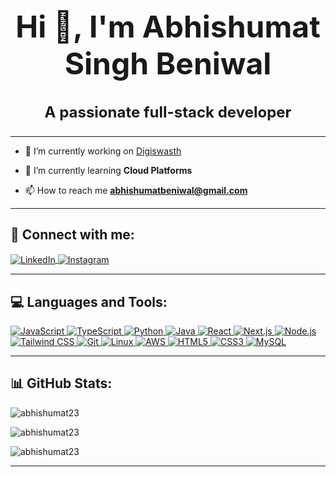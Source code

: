 <h1 align="center" style="font-size: 3rem;">Hi 👋, I'm Abhishumat Singh Beniwal</h1>
<h3 align="center" style="font-size: 1.5rem;">A passionate full-stack developer</h3>

---

- 🔭 I’m currently working on [Digiswasth](https://digiswasth-xi.vercel.app/)

- 🌱 I’m currently learning **Cloud Platforms**

- 📫 How to reach me **abhishumatbeniwal@gmail.com**

---

<h2 align="left">🔗 Connect with me:</h2>
<p align="left">
  <a href="https://www.linkedin.com/in/abhishumat-singh-beniwal-200620269/" target="_blank">
    <img align="center" src="https://img.shields.io/badge/LinkedIn-0077B5?style=for-the-badge&logo=linkedin&logoColor=white" alt="LinkedIn" />
  </a>
  <a href="https://instagram.com/abhishumatt" target="_blank">
    <img align="center" src="https://img.shields.io/badge/Instagram-E4405F?style=for-the-badge&logo=instagram&logoColor=white" alt="Instagram" />
  </a>
</p>

---

<h2 align="left">💻 Languages and Tools:</h2>
<p align="left">
  <a href="https://www.javascript.com/" target="_blank">
    <img src="https://img.shields.io/badge/JavaScript-323330?style=for-the-badge&logo=javascript&logoColor=F7DF1E" alt="JavaScript" />
  </a>
  <a href="https://www.typescriptlang.org/" target="_blank">
    <img src="https://img.shields.io/badge/TypeScript-007ACC?style=for-the-badge&logo=typescript&logoColor=white" alt="TypeScript" />
  </a>
  <a href="https://www.python.org/" target="_blank">
    <img src="https://img.shields.io/badge/Python-3776AB?style=for-the-badge&logo=python&logoColor=white" alt="Python" />
  </a>
  <a href="https://www.java.com/" target="_blank">
    <img src="https://img.shields.io/badge/Java-ED8B00?style=for-the-badge&logo=java&logoColor=white" alt="Java" />
  </a>
  <a href="https://reactjs.org/" target="_blank">
    <img src="https://img.shields.io/badge/React-20232A?style=for-the-badge&logo=react&logoColor=61DAFB" alt="React" />
  </a>
  <a href="https://nextjs.org/" target="_blank">
    <img src="https://img.shields.io/badge/Next.js-000000?style=for-the-badge&logo=nextdotjs&logoColor=white" alt="Next.js" />
  </a>
  <a href="https://nodejs.org/" target="_blank">
    <img src="https://img.shields.io/badge/Node.js-43853D?style=for-the-badge&logo=node.js&logoColor=white" alt="Node.js" />
  </a>
  <a href="https://tailwindcss.com/" target="_blank">
    <img src="https://img.shields.io/badge/Tailwind_CSS-38B2AC?style=for-the-badge&logo=tailwind-css&logoColor=white" alt="Tailwind CSS" />
  </a>
  <a href="https://git-scm.com/" target="_blank">
    <img src="https://img.shields.io/badge/Git-F05032?style=for-the-badge&logo=git&logoColor=white" alt="Git" />
  </a>
  <a href="https://www.linux.org/" target="_blank">
    <img src="https://img.shields.io/badge/Linux-FCC624?style=for-the-badge&logo=linux&logoColor=black" alt="Linux" />
  </a>
  <a href="https://aws.amazon.com/" target="_blank">
    <img src="https://img.shields.io/badge/Amazon_AWS-232F3E?style=for-the-badge&logo=amazon-aws&logoColor=white" alt="AWS" />
  </a>
  <a href="https://developer.mozilla.org/en-US/docs/Web/Guide/HTML/HTML5" target="_blank">
  <img src="https://img.shields.io/badge/HTML5-E34F26?style=for-the-badge&logo=html5&logoColor=white" alt="HTML5" />
</a>
  <a href="https://developer.mozilla.org/en-US/docs/Web/CSS" target="_blank">
  <img src="https://img.shields.io/badge/CSS3-1572B6?style=for-the-badge&logo=css3&logoColor=white" alt="CSS3" />
</a>
  <a href="https://www.mysql.com/" target="_blank">
  <img src="https://img.shields.io/badge/MySQL-4479A1?style=for-the-badge&logo=mysql&logoColor=white" alt="MySQL" />
</a>
</p>

---

<h2 align="left">📊 GitHub Stats:</h2>
<p align="left">
  <img src="https://github-readme-stats.vercel.app/api/top-langs?username=abhishumat23&show_icons=true&locale=en&layout=compact&theme=dark" alt="abhishumat23" />
</p>

<p align="left">
  <img src="https://github-readme-stats.vercel.app/api?username=abhishumat23&show_icons=true&locale=en&theme=dark" alt="abhishumat23" />
</p>

<p align="left">
  <img src="https://github-readme-streak-stats.herokuapp.com/?user=abhishumat23&theme=dark" alt="abhishumat23" />
</p>

---
